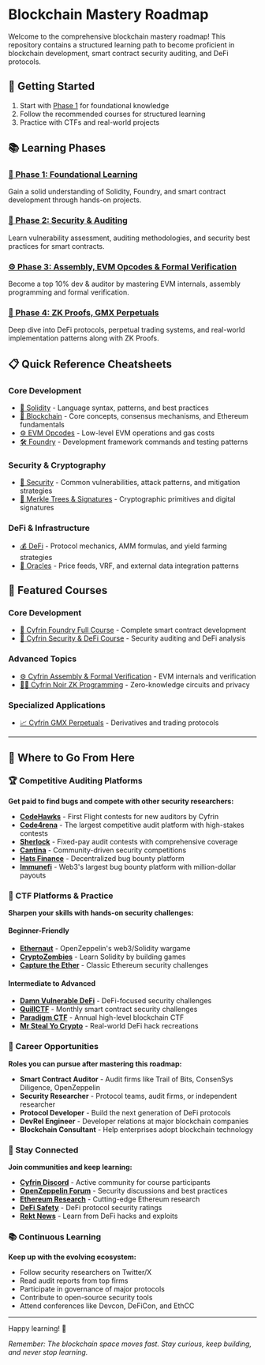 # Blockchain Mastery Roadmap

Welcome to the comprehensive blockchain mastery roadmap! This repository contains a structured learning path to become proficient in blockchain development, smart contract security auditing, and DeFi protocols.

## 🚀 Getting Started

1. Start with [Phase 1](Foundational_Learning.md) for foundational knowledge
2. Follow the recommended courses for structured learning
3. Practice with CTFs and real-world projects

## 📚 Learning Phases

### [🧪 Phase 1: Foundational Learning](Foundational_Learning.md)
Gain a solid understanding of Solidity, Foundry, and smart contract development through hands-on projects.

### [🔐 Phase 2: Security & Auditing](Security_Auditing_DeFi.md) 
Learn vulnerability assessment, auditing methodologies, and security best practices for smart contracts.

### [⚙️ Phase 3: Assembly, EVM Opcodes & Formal Verification](Advanced_Topics.md)
Become a top 10% dev & auditor by mastering EVM internals, assembly programming and formal verification.

### [🎯 Phase 4: ZK Proofs, GMX Perpetuals](ZK_Proofs_GMX_Perpetuals.md.md)
Deep dive into DeFi protocols, perpetual trading systems, and real-world implementation patterns along with ZK Proofs.

## 📋 Quick Reference Cheatsheets
### Core Development
- [🔧 Solidity](CHEATSHEETS/Solidity.md) - Language syntax, patterns, and best practices
- [🔗 Blockchain](CHEATSHEETS/Blockchain.md) - Core concepts, consensus mechanisms, and Ethereum fundamentals
- [⚙️ EVM Opcodes](CHEATSHEETS/Evm_Opcodes_Encoding.md) - Low-level EVM operations and gas costs
- [🛠️ Foundry](CHEATSHEETS/Foundry,md) - Development framework commands and testing patterns

### Security & Cryptography
- [🔐 Security](CHEATSHEETS/Security.md) - Common vulnerabilities, attack patterns, and mitigation strategies
- [🌳 Merkle Trees & Signatures](CHEATSHEETS/Merkle_Trees_Signatures.md) - Cryptographic primitives and digital signatures

### DeFi & Infrastructure
- [💰 DeFi](CHEATSHEETS/DeFi.md) - Protocol mechanics, AMM formulas, and yield farming strategies
- [🔮 Oracles](CHEATSHEETS/Oracles.md) - Price feeds, VRF, and external data integration patterns

## 📖 Featured Courses

### Core Development
- [📘 Cyfrin Foundry Full Course](Courses/Cyfrin_Foundry_Full_Course.md) - Complete smart contract development
- [🔐 Cyfrin Security & DeFi Course](Courses/Cyfrin_Security_DeFi_Course.md) - Security auditing and DeFi analysis

### Advanced Topics  
- [⚙️ Cyfrin Assembly & Formal Verification](Courses/Cyfrin_Assembly_Formal_Verification.md) - EVM internals and verification
- [🕵️‍♂️ Cyfrin Noir ZK Programming](Courses/Cyfrin_Noir_ZK.md) - Zero-knowledge circuits and privacy

### Specialized Applications
- [📈 Cyfrin GMX Perpetuals](Courses/Cyfrin_GMX_Perpetuals.md) - Derivatives and trading protocols

---

## 🚀 Where to Go From Here

### 🏆 Competitive Auditing Platforms

**Get paid to find bugs and compete with other security researchers:**
- **[CodeHawks](https://codehawks.cyfrin.io/first-flights/)** - First Flight contests for new auditors by Cyfrin
- **[Code4rena](https://code4rena.com/)** - The largest competitive audit platform with high-stakes contests
- **[Sherlock](https://www.sherlock.xyz/)** - Fixed-pay audit contests with comprehensive coverage
- **[Cantina](https://cantina.xyz/)** - Community-driven security competitions
- **[Hats Finance](https://hats.finance/)** - Decentralized bug bounty platform
- **[Immunefi](https://immunefi.com/)** - Web3's largest bug bounty platform with million-dollar payouts

### 🎯 CTF Platforms & Practice

**Sharpen your skills with hands-on security challenges:**

#### Beginner-Friendly
- **[Ethernaut](https://ethernaut.openzeppelin.com/)** - OpenZeppelin's web3/Solidity wargame
- **[CryptoZombies](https://cryptozombies.io/)** - Learn Solidity by building games
- **[Capture the Ether](https://capturetheether.com/)** - Classic Ethereum security challenges

#### Intermediate to Advanced
- **[Damn Vulnerable DeFi](https://www.damnvulnerabledefi.xyz/)** - DeFi-focused security challenges
- **[QuillCTF](https://quillctf.super.site/)** - Monthly smart contract security challenges
- **[Paradigm CTF](https://ctf.paradigm.xyz/)** - Annual high-level blockchain CTF
- **[Mr Steal Yo Crypto](https://mrstealyocrypto.xyz/)** - Real-world DeFi hack recreations

### 🏢 Career Opportunities

**Roles you can pursue after mastering this roadmap:**

- **Smart Contract Auditor** - Audit firms like Trail of Bits, ConsenSys Diligence, OpenZeppelin
- **Security Researcher** - Protocol teams, audit firms, or independent researcher
- **Protocol Developer** - Build the next generation of DeFi protocols
- **DevRel Engineer** - Developer relations at major blockchain companies
- **Blockchain Consultant** - Help enterprises adopt blockchain technology

### 🔗 Stay Connected

**Join communities and keep learning:**

- **[Cyfrin Discord](https://discord.gg/cyfrin)** - Active community for course participants
- **[OpenZeppelin Forum](https://forum.openzeppelin.com/)** - Security discussions and best practices
- **[Ethereum Research](https://ethresear.ch/)** - Cutting-edge Ethereum research
- **[DeFi Safety](https://defisafety.com/)** - DeFi protocol security ratings
- **[Rekt News](https://rekt.news/)** - Learn from DeFi hacks and exploits

### 📚 Continuous Learning

**Keep up with the evolving ecosystem:**

- Follow security researchers on Twitter/X
- Read audit reports from top firms
- Participate in governance of major protocols  
- Contribute to open-source security tools
- Attend conferences like Devcon, DeFiCon, and EthCC

---

Happy learning! 🔗

*Remember: The blockchain space moves fast. Stay curious, keep building, and never stop learning.*